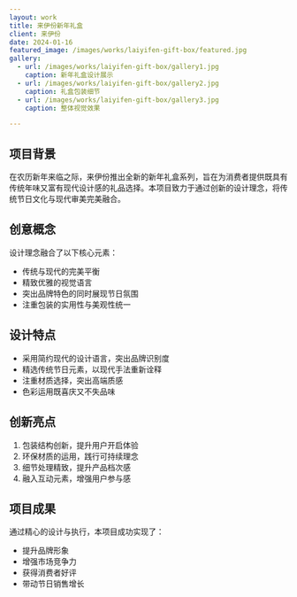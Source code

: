```yaml
---
layout: work
title: 来伊份新年礼盒
client: 来伊份
date: 2024-01-16
featured_image: /images/works/laiyifen-gift-box/featured.jpg
gallery:
  - url: /images/works/laiyifen-gift-box/gallery1.jpg
    caption: 新年礼盒设计展示
  - url: /images/works/laiyifen-gift-box/gallery2.jpg
    caption: 礼盒包装细节
  - url: /images/works/laiyifen-gift-box/gallery3.jpg
    caption: 整体视觉效果

---
```


## 项目背景

在农历新年来临之际，来伊份推出全新的新年礼盒系列，旨在为消费者提供既具有传统年味又富有现代设计感的礼品选择。本项目致力于通过创新的设计理念，将传统节日文化与现代审美完美融合。

## 创意概念

设计理念融合了以下核心元素：
- 传统与现代的完美平衡
- 精致优雅的视觉语言
- 突出品牌特色的同时展现节日氛围
- 注重包装的实用性与美观性统一

## 设计特点

- 采用简约现代的设计语言，突出品牌识别度
- 精选传统节日元素，以现代手法重新诠释
- 注重材质选择，突出高端质感
- 色彩运用既喜庆又不失品味

## 创新亮点

1. 包装结构创新，提升用户开启体验
2. 环保材质的运用，践行可持续理念
3. 细节处理精致，提升产品档次感
4. 融入互动元素，增强用户参与感

## 项目成果

通过精心的设计与执行，本项目成功实现了：
- 提升品牌形象
- 增强市场竞争力
- 获得消费者好评
- 带动节日销售增长 